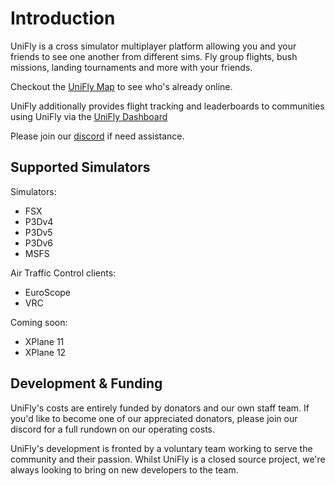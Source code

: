 # Introduction

UniFly is a cross simulator multiplayer platform allowing you and your friends to see one another from different sims. Fly group flights, bush missions, landing tournaments and more with your friends.

Checkout the [UniFly Map](https://map.unifly.gg/) to see who's already online.

UniFly additionally provides flight tracking and leaderboards to communities using UniFly via the [UniFly Dashboard](https://dashboard.unifly.gg)

Please join our [discord](https://unifly.gg/discord) if need assistance.

## Supported Simulators
Simulators:
- FSX
- P3Dv4
- P3Dv5
- P3Dv6
- MSFS

Air Traffic Control clients:
- EuroScope
- VRC

Coming soon:
- XPlane 11
- XPlane 12

## Development & Funding
UniFly's costs are entirely funded by donators and our own staff team. If you'd like to become one of our appreciated donators, please join our discord for a full rundown on our operating costs.

UniFly's development is fronted by a voluntary team working to serve the community and their passion. Whilst UniFly is a closed source project, we're always looking to bring on new developers to the team.
